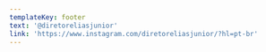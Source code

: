 ```yaml
---
templateKey: footer
text: '@diretoreliasjunior'
link: 'https://www.instagram.com/diretoreliasjunior/?hl=pt-br'
---
```


